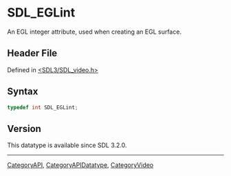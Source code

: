 # SDL_EGLint

An EGL integer attribute, used when creating an EGL surface.

## Header File

Defined in [<SDL3/SDL_video.h>](https://github.com/libsdl-org/SDL/blob/main/include/SDL3/SDL_video.h)

## Syntax

```c
typedef int SDL_EGLint;
```

## Version

This datatype is available since SDL 3.2.0.





----
[CategoryAPI](CategoryAPI), [CategoryAPIDatatype](CategoryAPIDatatype), [CategoryVideo](CategoryVideo)

